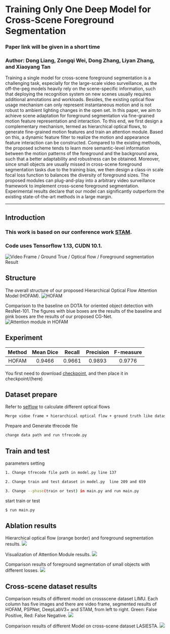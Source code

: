 # Training Only One Deep Model for Cross-Scene Foreground Segmentation

### Paper link will be given in a short time
### Author: Dong Liang, Zongqi Wei, Dong Zhang, Liyan Zhang, and Xiaoyang Tan

Training a single model for cross-scene foreground segmentation is a challenging task, especially for the large-scale video surveillance, as the off-the-peg models heavily rely on the scene-specific information, such that deploying the recognition system on new scenes usually requires additional annotations and workloads. Besides, the existing optical flow usage mechanism can only represent instantaneous motion and is not robust to ambient lighting changes in the open set. In this paper, we aim to achieve scene adaptation for foreground segmentation via fine-grained motion feature representation and interaction. To this end, we first design a complementary mechanism, termed as hierarchical optical flows, to generate fine-grained motion features and train an attention module. Based on this, a dynamic feature filter to realize the motion and appearance feature interaction can be constructed. Compared to the existing methods, the proposed scheme tends to learn more semantic-level information between the motion patterns of the foreground and the background area, such that a better adaptability and robustness can be obtained. Moreover, since small objects are usually missed in cross-scene foreground segmentation tasks due to the training bias, we then design a class-in scale focal loss function to balances the diversity of foreground sizes. The proposed modules can plug-and-play into a arbitrary video surveillance framework to implement cross-scene foreground segmentation. Experimental results declare that our model can significantly outperform the existing state-of-the-art methods in a large margin.

****
## Introduction
### This work is based on our conference work [STAM](https://www.mdpi.com/1424-8220/19/23/5142).
### Code uses Tensorflow 1.13, CUDN 10.1.

![Video Frame / Ground True / Optical flow / Foreground segmentation Result](https://weizongqi.github.io/HOFAM/show/test_0055.png)

## Structure
The overall structure of our proposed Hierarchical Optical Flow Attention Model (HOFAM).
![HOFAM](/show/hofam.png)

 Comparison to the baseline on DOTA for oriented object detection with ResNet-101. The figures with blue boxes are the results of the baseline and pink boxes are the results of our proposed CG-Net.
![Attention module in HOFAM](/show/atten.png)

## Experiment

|Method|Mean Dice|Recall|Precision|F-measure|
|:---:|:---:|:---:|:---:|:---:|
|HOFAM|0.9466|0.9661|0.9893|0.9776|

You first need to download [checkpoint](https://drive.google.com/file/d/1RodI2WjeG7X28T1kSTRppGmvSX95CUO8/view?usp=sharing), and then place it in checkpoint/(here)


## Dataset prepare
Refer to [selflow](https://github.com/ppliuboy/SelFlow) to calculate different optical flows
```sh
Merge vidoe frame + hierarchical optical flow + ground truth like dataset/demo_data/test_000155.png
```
Prepare and Generate tfrecode file
```sh
change data path and run tfrecode.py
```

## Train and test
parameters setting
```sh
1. Change tfrecode file path in model.py line 137

2. Change train and test dataset in model.py  line 209 and 659

3. Change --phase(train or test) in main.py and run main.py

```
start train or test
```sh
$ run main.py
```

## Ablation results
Hierarchical optical flow (orange border) and foreground segmentation results.
![](/show/hop.png)

Visualization of Attention Module results.
![](/show/seg_atten.png)

Comparison results of foreground segmentation of
small objects with different losses.
![](/show/seg_loss.png)

## Cross-scene dataset results
Comparison results of different model on crossscene dataset LIMU. Each column has five images and there are video frame, segmented results of HOFAM, PSPNet,
DeepLabV3+ and STAM, from left to right. Green: False Positive, Red: False Negative.
![](/show/seg_limu.png)

Comparison results of different Model on cross-scene
dataset LASIESTA.
![](/show/seg_la.png)